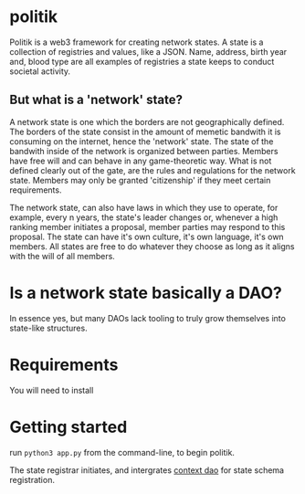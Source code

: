 # politik

Politik is a web3 framework for creating network states. A state is a collection of registries and values, like a JSON. Name, address, birth year and, blood type are all examples of registries a state keeps to conduct societal activity.

## But what is a 'network' state?

A network state is one which the borders are not geographically defined. The borders of the state consist in the amount of memetic bandwith it is consuming on the internet, hence the 'network' state. The state of the bandwith inside of the network is organized between parties. Members have free will and can behave in any game-theoretic way. What is not defined clearly out of the gate, are the rules and regulations for the network state. Members may only be granted 'citizenship' if they meet certain requirements.

The network state, can also have laws in which they use to operate, for example, every n years, the state's leader changes or, whenever a high ranking member initiates a proposal, member parties may respond to this proposal. The state can have it's own culture, it's own language, it's own members. All states are free to do whatever they choose as long as it aligns with the will of all members.

# Is a network state basically a DAO?

In essence yes, but many DAOs lack tooling to truly grow themselves into state-like structures.

# Requirements

You will need to install

# Getting started

run `python3 app.py` from the command-line, to begin politik.

The state registrar initiates, and intergrates <a href="https://www.ctx.xyz/">context dao</a> for state schema registration.
